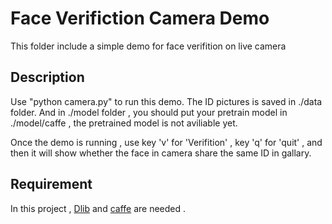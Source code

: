# Face Verifiction Camera Demo

This folder include a simple demo for face verifition on live camera

## Description
  Use "python camera.py" to run this demo.
  The ID pictures is saved in ./data folder.
  And in ./model folder , you should put your pretrain model in ./model/caffe , the pretrained model is not aviliable yet.

  Once the demo is running , use key 'v' for 'Verifition' , key 'q' for 'quit' , and then it will show whether the face in camera share the same ID in gallary.


## Requirement 
  In this project , [Dlib](http://dlib.net/python/index.html) and [caffe](http://caffe.berkeleyvision.org/) are needed .
